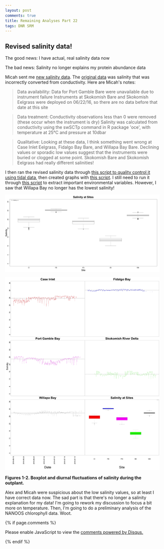 ```yaml
---
layout: post
comments: true
title: Remaining Analyses Part 22
tags: DNR SRM
---
```


## Revised salinity data!

The good news: I have actual, real salinity data now

The bad news: Salinity no longer explains my protein abundance data

Micah sent me [new salinity data](https://github.com/RobertsLab/project-oyster-oa/blob/master/data/DNR/2018-05-30-Fixed-Salinity-from-Micah.csv). The [original data](https://github.com/RobertsLab/project-oyster-oa/blob/master/data/DNR/2017-11-25-Calculated-Salinity-Output-from-Micah.csv) was salinity that was incorrectly converted from conductivity. Here are Micah's notes:

> Data availability:
Data for Port Gamble Bare were unavailable due to instrument failure
Instruments at Skokomish Bare and Skokomish Eelgrass were deployed on 06/22/16, so there are no data before that date at this site

> Data treatment:
Conductivity observations less than 0 were removed (these occur when the instrument is dry)
Salinity was calculated from conductivity using the swSCTp command in R package 'oce', with temperature at 25°C and pressure at 10dbar

> Qualitative:
Looking at these data, I think something went wrong at Case Inlet Eelgrass, Fidalgo Bay Bare, and Willapa Bay Bare. Declining values or sporadic low values suggest that the instruments were buried or clogged at some point.
Skokomish Bare and Skokomish Eelgrass had really different salinities!

I then ran the revised salinity data through [this script to quality control it using tidal data](https://github.com/RobertsLab/project-oyster-oa/blob/master/analyses/DNR_SRM_20170902/2017-11-15-Environmental-Data-and-Biomarker-Analyses/2017-12-13-Environmental-Data-Quality-Control/2017-12-13-Environmental-Data-Quality-Control.R), then created graphs with [this script](https://github.com/RobertsLab/project-oyster-oa/blob/master/analyses/DNR_SRM_20170902/2017-11-15-Environmental-Data-and-Biomarker-Analyses/2017-12-13-Environmental-Data-Quality-Control/2017-12-18-QC-Environmental-Data-Salinity.R). I still need to run it through [this script](https://github.com/RobertsLab/project-oyster-oa/blob/master/analyses/DNR_SRM_20170902/2017-11-15-Environmental-Data-and-Biomarker-Analyses/2017-12-13-Environmental-Data-Quality-Control/2017-12-19-Environmental-Data-Variables-of-Interest.R) to extract important environmental variables. However, I saw that Willapa Bay no longer has the lowest salinity!

![newsal](https://raw.githubusercontent.com/RobertsLab/project-oyster-oa/master/analyses/DNR_SRM_20170902/2017-11-15-Environmental-Data-and-Biomarker-Analyses/2017-12-13-Environmental-Data-Quality-Control/2018-05-31-Salinity-QC-Boxplot-Site-Only.jpeg)

![diurnal](https://raw.githubusercontent.com/RobertsLab/project-oyster-oa/master/analyses/DNR_SRM_20170902/2017-11-15-Environmental-Data-and-Biomarker-Analyses/2017-12-13-Environmental-Data-Quality-Control/2018-05-31-Diurnal-Salinity-QC-Fluctuations-and-Boxplot.jpeg)

**Figures 1-2. Boxplot and diurnal fluctuations of salinity during the outplant.**

Alex and Micah were suspicious about the low salinity values, so at least I have correct data now. The sad part is that there's no longer a salinity explanation for my data! I'm going to rework my discussion to focus a bit more on temperature. Then, I'm going to do a preliminary analysis of the NANOOS chlorophyll data. Woot.

{% if page.comments %}

<div id="disqus_thread"></div>
<script>

/**
*  RECOMMENDED CONFIGURATION VARIABLES: EDIT AND UNCOMMENT THE SECTION BELOW TO INSERT DYNAMIC VALUES FROM YOUR PLATFORM OR CMS.
*  LEARN WHY DEFINING THESE VARIABLES IS IMPORTANT: https://disqus.com/admin/universalcode/#configuration-variables*/
/*
var disqus_config = function () {
this.page.url = PAGE_URL;  // Replace PAGE_URL with your page's canonical URL variable
this.page.identifier = PAGE_IDENTIFIER; // Replace PAGE_IDENTIFIER with your page's unique identifier variable
};
*/
(function() { // DON'T EDIT BELOW THIS LINE
var d = document, s = d.createElement('script');
s.src = 'https://the-responsible-grad-student.disqus.com/embed.js';
s.setAttribute('data-timestamp', +new Date());
(d.head || d.body).appendChild(s);
})();
</script>
<noscript>Please enable JavaScript to view the <a href="https://disqus.com/?ref_noscript">comments powered by Disqus.</a></noscript>

{% endif %}

<script id="dsq-count-scr" src="//the-responsible-grad-student.disqus.com/count.js" async></script>
